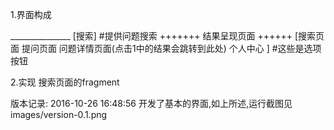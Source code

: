
1.界面构成

_______________ [搜索] #提供问题搜索
+++++++
结果呈现页面
++++++
 [搜索页面 提问页面  问题详情页面(点击1中的结果会跳转到此处)  个人中心 ] #这些是选项按钮

2.实现
	搜索页面的fragment
	
版本记录:
	2016-10-26 16:48:56  开发了基本的界面,如上所述,运行截图见images/version-0.1.png